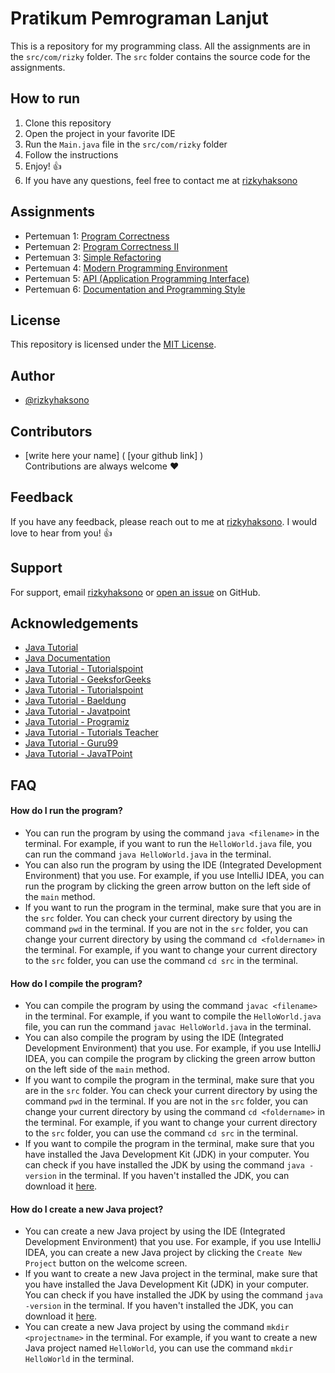 ﻿# Pratikum Pemrograman Lanjut

This is a repository for my programming class. All the assignments are in the `src/com/rizky` folder. The `src` folder contains the source code for the assignments.

## How to run

1. Clone this repository
2. Open the project in your favorite IDE
3. Run the `Main.java` file in the `src/com/rizky` folder
4. Follow the instructions
5. Enjoy! 👍
6. If you have any questions, feel free to contact me at [rizkyhaksono](mailto:mailto:mrizkyhaksono@gmail.com)

## Assignments

-   Pertemuan 1: [Program Correctness](https://github.com/rizkyhaksono/pemrograman-lanjut/tree/main/src/com/rizky/praktikum1)
-   Pertemuan 2: [Program Correctness II](https://github.com/rizkyhaksono/pemrograman-lanjut/tree/main/src/com/rizky/praktikum2)
-   Pertemuan 3: [Simple Refactoring](https://github.com/rizkyhaksono/pemrograman-lanjut/tree/main/src/com/rizky/praktikum3)
-   Pertemuan 4: [Modern Programming Environment](https://github.com/rizkyhaksono/pemrograman-lanjut/tree/main/src/com/rizky/praktikum4)
-   Pertemuan 5: [API (Application Programming Interface)](https://github.com/rizkyhaksono/pemrograman-lanjut/tree/main/src/com/rizky/praktikum5)
-   Pertemuan 6: [Documentation and Programming Style](https://github.com/rizkyhaksono/pemrograman-lanjut/tree/main/src/com/rizky/praktikum6)

## License

This repository is licensed under the [MIT License](https://github.com/rizkyhaksono/pemrograman-lanjut/blob/main/LICENSE).

## Author

-   [@rizkyhaksono](https://github.com/rizkyhaksono)

## Contributors

-   [write here your name] ( [your github link] )
    <br> Contributions are always welcome ❤

## Feedback

If you have any feedback, please reach out to me at
[rizkyhaksono](mailto:mrizkyhaksono@gmail.com). I would love to hear from you! 👍

## Support

For support, email [rizkyhaksono](mailto:mrizkyhaksono@gmail.com) or [open an issue](https://github.com/rizkyhaksono/pemrograman-lanjut/issues) on GitHub.

## Acknowledgements

-   [Java Tutorial](https://www.w3schools.com/java/default.asp)
-   [Java Documentation](https://docs.oracle.com/en/java/javase/11/docs/api/index.html)
-   [Java Tutorial - Tutorialspoint](https://www.tutorialspoint.com/java/index.htm)
-   [Java Tutorial - GeeksforGeeks](https://www.geeksforgeeks.org/java-tutorial/)
-   [Java Tutorial - Tutorialspoint](https://www.tutorialspoint.com/java/index.htm)
-   [Java Tutorial - Baeldung](https://www.baeldung.com/java)
-   [Java Tutorial - Javatpoint](https://www.javatpoint.com/java-tutorial)
-   [Java Tutorial - Programiz](https://www.programiz.com/java-programming)
-   [Java Tutorial - Tutorials Teacher](https://www.tutorialsteacher.com/java)
-   [Java Tutorial - Guru99](https://www.guru99.com/java-tutorial.html)
-   [Java Tutorial - JavaTPoint](https://www.javatpoint.com/java-tutorial)

## FAQ

#### How do I run the program?

-   You can run the program by using the command `java <filename>` in the terminal. For example, if you want to run the `HelloWorld.java` file, you can run the command `java HelloWorld.java` in the terminal.
-   You can also run the program by using the IDE (Integrated Development Environment) that you use. For example, if you use IntelliJ IDEA, you can run the program by clicking the green arrow button on the left side of the `main` method.
-   If you want to run the program in the terminal, make sure that you are in the `src` folder. You can check your current directory by using the command `pwd` in the terminal. If you are not in the `src` folder, you can change your current directory by using the command `cd <foldername>` in the terminal. For example, if you want to change your current directory to the `src` folder, you can use the command `cd src` in the terminal.

#### How do I compile the program?

-   You can compile the program by using the command `javac <filename>` in the terminal. For example, if you want to compile the `HelloWorld.java` file, you can run the command `javac HelloWorld.java` in the terminal.
-   You can also compile the program by using the IDE (Integrated Development Environment) that you use. For example, if you use IntelliJ IDEA, you can compile the program by clicking the green arrow button on the left side of the `main` method.
-   If you want to compile the program in the terminal, make sure that you are in the `src` folder. You can check your current directory by using the command `pwd` in the terminal. If you are not in the `src` folder, you can change your current directory by using the command `cd <foldername>` in the terminal. For example, if you want to change your current directory to the `src` folder, you can use the command `cd src` in the terminal.
-   If you want to compile the program in the terminal, make sure that you have installed the Java Development Kit (JDK) in your computer. You can check if you have installed the JDK by using the command `java -version` in the terminal. If you haven't installed the JDK, you can download it [here](https://www.oracle.com/java/technologies/javase-downloads.html).

#### How do I create a new Java project?

- You can create a new Java project by using the IDE (Integrated Development Environment) that you use. For example, if you use IntelliJ IDEA, you can create a new Java project by clicking the `Create New Project` button on the welcome screen.
- If you want to create a new Java project in the terminal, make sure that you have installed the Java Development Kit (JDK) in your computer. You can check if you have installed the JDK by using the command `java -version` in the terminal. If you haven't installed the JDK, you can download it [here](https://www.oracle.com/java/technologies/javase-downloads.html).
- You can create a new Java project by using the command `mkdir <projectname>` in the terminal. For example, if you want to create a new Java project named `HelloWorld`, you can use the command `mkdir HelloWorld` in the terminal.
